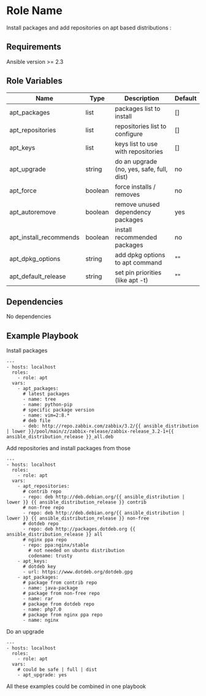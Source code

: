 Role Name
=========

Install packages and add repositories on apt based distributions :

Requirements
------------

Ansible version >= 2.3

Role Variables
--------------

Name | Type | Description | Default
---------|----------|---------|---------
 apt_packages | list | packages list to install | []
 apt_repositories | list | repositories list to configure | []
 apt_keys | list | keys list to use with repositories | []
 apt_upgrade | string | do an upgrade (no, yes, safe, full, dist) | no
 apt_force | boolean | force installs / removes | no
 apt_autoremove | boolean | remove unused dependency packages | yes
 apt_install_recommends | boolean | install recommended packages | no
 apt_dpkg_options | string | add dpkg options to apt command | ""
 apt_default_release | string | set pin priorities (like apt -t) | ""

Dependencies
------------

No dependencies

Example Playbook
----------------

Install packages

```
---
- hosts: localhost
  roles:
    - role: apt
  vars:
    - apt_packages:
      # latest packages
      - name: tree
      - name: python-pip
      # specific package version
      - name: vim=2:8.*
      # deb file
      - deb: http://repo.zabbix.com/zabbix/3.2/{{ ansible_distribution | lower }}/pool/main/z/zabbix-release/zabbix-release_3.2-1+{{ ansible_distribution_release }}_all.deb
```

Add repositories and install packages from those 

```
---
- hosts: localhost
  roles:
    - role: apt
  vars:
    - apt_repositories:
      # contrib repo
      - repo: deb http://deb.debian.org/{{ ansible_distribution | lower }} {{ ansible_distribution_release }} contrib
      # non-free repo
      - repo: deb http://deb.debian.org/{{ ansible_distribution | lower }} {{ ansible_distribution_release }} non-free
      # dotdeb repo
      - repo: deb http://packages.dotdeb.org {{ ansible_distribution_release }} all
      # nginx ppa repo
      - repo: ppa:nginx/stable
        # not needed on ubuntu distribution
        codename: trusty
    - apt_keys:
      # dotdeb key 
      - url: https://www.dotdeb.org/dotdeb.gpg
    - apt_packages:
      # package from contrib repo
      - name: java-package
      # package from non-free repo
      - name: rar
      # package from dotdeb repo
      - name: php7.0
      # package from nginx ppa repo
      - name: nginx
```

Do an upgrade

```
---
- hosts: localhost
  roles:
    - role: apt
  vars:
    # could be safe | full | dist
    - apt_upgrade: yes
```

All these examples could be combined in one playbook
